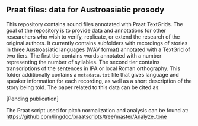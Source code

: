 ## Praat files: data for Austroasiatic prosody

This repository contains sound files annotated with Praat TextGrids. The goal of the repository is to provide data and annotations for other researchers who wish to verify, replicate, or extend the research of the original authors. It currently contains subfolders with recordings of stories in three Austroasiatic languages (WAV format) annotated with a TextGrid of two tiers. The first tier contains words annotated with a number representing the number of syllables. The second tier contains transcriptions of the sentences in IPA or local Roman orthography. This folder additionally contains a `metadata.txt` file that gives language and speaker information for each recording, as well as a short description of the story being told. The paper related to this data can be cited as:

   [Pending publication]

The Praat script used for pitch normalization and analysis can be found at: https://github.com/lingdoc/praatscripts/tree/master/Analyze_tone
